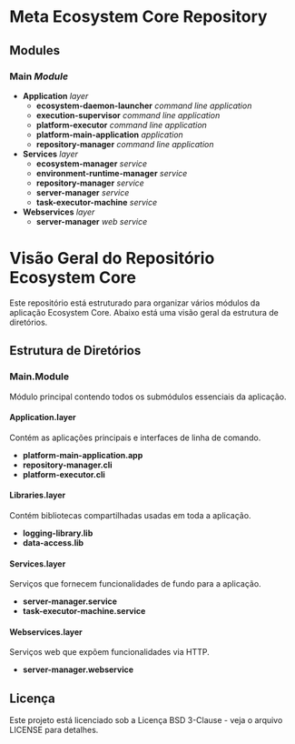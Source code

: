 # Meta Ecosystem Core Repository

## Modules
### **Main** *Module*
- **Application** *layer*
    - **ecosystem-daemon-launcher** *command line application*
    - **execution-supervisor** *command line application*
    - **platform-executor** *command line application*
    - **platform-main-application** *application*
    - **repository-manager** *command line application*
- **Services** *layer*
    - **ecosystem-manager** *service*
    - **environment-runtime-manager** *service*
    - **repository-manager** *service*
    - **server-manager** *service*
    - **task-executor-machine** *service*
- **Webservices** *layer*
    - **server-manager** *web service*

# Visão Geral do Repositório Ecosystem Core

Este repositório está estruturado para organizar vários módulos da aplicação Ecosystem Core. Abaixo está uma visão geral da estrutura de diretórios.

## Estrutura de Diretórios

### Main.Module
Módulo principal contendo todos os submódulos essenciais da aplicação.

#### Application.layer
Contém as aplicações principais e interfaces de linha de comando.
- **platform-main-application.app**
- **repository-manager.cli**
- **platform-executor.cli**

#### Libraries.layer
Contém bibliotecas compartilhadas usadas em toda a aplicação.
- **logging-library.lib**
- **data-access.lib**

#### Services.layer
Serviços que fornecem funcionalidades de fundo para a aplicação.
- **server-manager.service**
- **task-executor-machine.service**

#### Webservices.layer
Serviços web que expõem funcionalidades via HTTP.
- **server-manager.webservice**

## Licença
Este projeto está licenciado sob a Licença BSD 3-Clause - veja o arquivo LICENSE para detalhes.